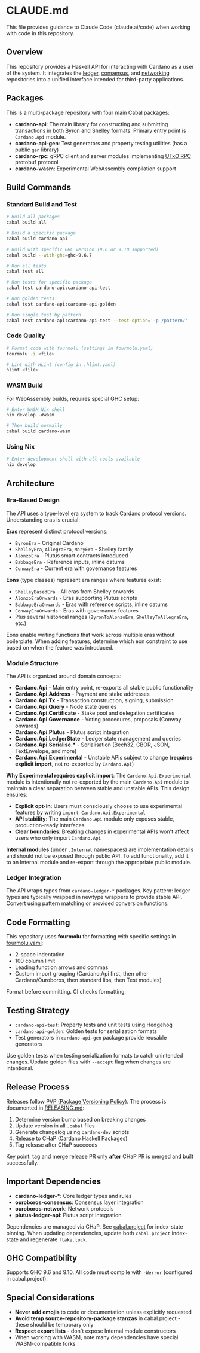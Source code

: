 # CLAUDE.md

This file provides guidance to Claude Code (claude.ai/code) when working with code in this repository.

## Overview

This repository provides a Haskell API for interacting with Cardano as a user of the system. It integrates the [ledger](https://github.com/IntersectMBO/cardano-ledger), [consensus](https://github.com/IntersectMBO/ouroboros-consensus), and [networking](https://github.com/IntersectMBO/ouroboros-network) repositories into a unified interface intended for third-party applications.

## Packages

This is a multi-package repository with four main Cabal packages:

- **cardano-api**: The main library for constructing and submitting transactions in both Byron and Shelley formats. Primary entry point is `Cardano.Api` module.
- **cardano-api-gen**: Test generators and property testing utilities (has a public `gen` library)
- **cardano-rpc**: gRPC client and server modules implementing [UTxO RPC](https://utxorpc.org/introduction) protobuf protocol
- **cardano-wasm**: Experimental WebAssembly compilation support

## Build Commands

### Standard Build and Test

```bash
# Build all packages
cabal build all

# Build a specific package
cabal build cardano-api

# Build with specific GHC version (9.6 or 9.10 supported)
cabal build --with-ghc=ghc-9.6.7

# Run all tests
cabal test all

# Run tests for specific package
cabal test cardano-api:cardano-api-test

# Run golden tests
cabal test cardano-api:cardano-api-golden

# Run single test by pattern
cabal test cardano-api:cardano-api-test --test-option='-p /pattern/'
```

### Code Quality

```bash
# Format code with fourmolu (settings in fourmolu.yaml)
fourmolu -i <file>

# Lint with HLint (config in .hlint.yaml)
hlint <file>
```

### WASM Build

For WebAssembly builds, requires special GHC setup:

```bash
# Enter WASM Nix shell
nix develop .#wasm

# Then build normally
cabal build cardano-wasm
```

### Using Nix

```bash
# Enter development shell with all tools available
nix develop
```

## Architecture

### Era-Based Design

The API uses a type-level era system to track Cardano protocol versions. Understanding eras is crucial:

**Eras** represent distinct protocol versions:
- `ByronEra` - Original Cardano
- `ShelleyEra`, `AllegraEra`, `MaryEra` - Shelley family
- `AlonzoEra` - Plutus smart contracts introduced
- `BabbageEra` - Reference inputs, inline datums
- `ConwayEra` - Current era with governance features

**Eons** (type classes) represent era ranges where features exist:
- `ShelleyBasedEra` - All eras from Shelley onwards
- `AlonzoEraOnwards` - Eras supporting Plutus scripts
- `BabbageEraOnwards` - Eras with reference scripts, inline datums
- `ConwayEraOnwards` - Eras with governance features
- Plus several historical ranges (`ByronToAlonzoEra`, `ShelleyToAllegraEra`, etc.)

Eons enable writing functions that work across multiple eras without boilerplate. When adding features, determine which eon constraint to use based on when the feature was introduced.

### Module Structure

The API is organized around domain concepts:

- **Cardano.Api** - Main entry point, re-exports all stable public functionality
- **Cardano.Api.Address** - Payment and stake addresses
- **Cardano.Api.Tx** - Transaction construction, signing, submission
- **Cardano.Api.Query** - Node state queries
- **Cardano.Api.Certificate** - Stake pool and delegation certificates
- **Cardano.Api.Governance** - Voting procedures, proposals (Conway onwards)
- **Cardano.Api.Plutus** - Plutus script integration
- **Cardano.Api.LedgerState** - Ledger state management and queries
- **Cardano.Api.Serialise.\*** - Serialisation (Bech32, CBOR, JSON, TextEnvelope, and more)
- **Cardano.Api.Experimental** - Unstable APIs subject to change (**requires explicit import**, not re-exported by `Cardano.Api`)

**Why Experimental requires explicit import**: The `Cardano.Api.Experimental` module is intentionally not re-exported by the main `Cardano.Api` module to maintain a clear separation between stable and unstable APIs. This design ensures:
- **Explicit opt-in**: Users must consciously choose to use experimental features by writing `import Cardano.Api.Experimental`
- **API stability**: The main `Cardano.Api` module only exposes stable, production-ready interfaces
- **Clear boundaries**: Breaking changes in experimental APIs won't affect users who only import `Cardano.Api`

**Internal modules** (under `.Internal` namespaces) are implementation details and should not be exposed through public API. To add functionality, add it to an Internal module and re-export through the appropriate public module.

### Ledger Integration

The API wraps types from `cardano-ledger-*` packages. Key pattern: ledger types are typically wrapped in newtype wrappers to provide stable API. Convert using pattern matching or provided conversion functions.

## Code Formatting

This repository uses **fourmolu** for formatting with specific settings in [fourmolu.yaml](fourmolu.yaml):
- 2-space indentation
- 100 column limit
- Leading function arrows and commas
- Custom import grouping (Cardano.Api first, then other Cardano/Ouroboros, then standard libs, then Test modules)

Format before committing. CI checks formatting.

## Testing Strategy

- `cardano-api-test`: Property tests and unit tests using Hedgehog
- `cardano-api-golden`: Golden tests for serialization formats
- Test generators in `cardano-api-gen` package provide reusable generators

Use golden tests when testing serialization formats to catch unintended changes. Update golden files with `--accept` flag when changes are intentional.

## Release Process

Releases follow [PVP (Package Versioning Policy)](https://pvp.haskell.org/). The process is documented in [RELEASING.md](RELEASING.md):

1. Determine version bump based on breaking changes
2. Update version in all `.cabal` files
3. Generate changelog using `cardano-dev` scripts
4. Release to CHaP (Cardano Haskell Packages)
5. Tag release after CHaP succeeds

Key point: tag and merge release PR only **after** CHaP PR is merged and built successfully.

## Important Dependencies

- **cardano-ledger-\***: Core ledger types and rules
- **ouroboros-consensus**: Consensus layer integration
- **ouroboros-network**: Network protocols
- **plutus-ledger-api**: Plutus script integration

Dependencies are managed via CHaP. See [cabal.project](cabal.project) for index-state pinning. When updating dependencies, update both `cabal.project` index-state and regenerate `flake.lock`.

## GHC Compatibility

Supports GHC 9.6 and 9.10. All code must compile with `-Werror` (configured in cabal.project).

## Special Considerations

- **Never add emojis** to code or documentation unless explicitly requested
- **Avoid temp source-repository-package stanzas** in cabal.project - these should be temporary only
- **Respect export lists** - don't expose Internal module constructors
- When working with WASM, note many dependencies have special WASM-compatible forks
